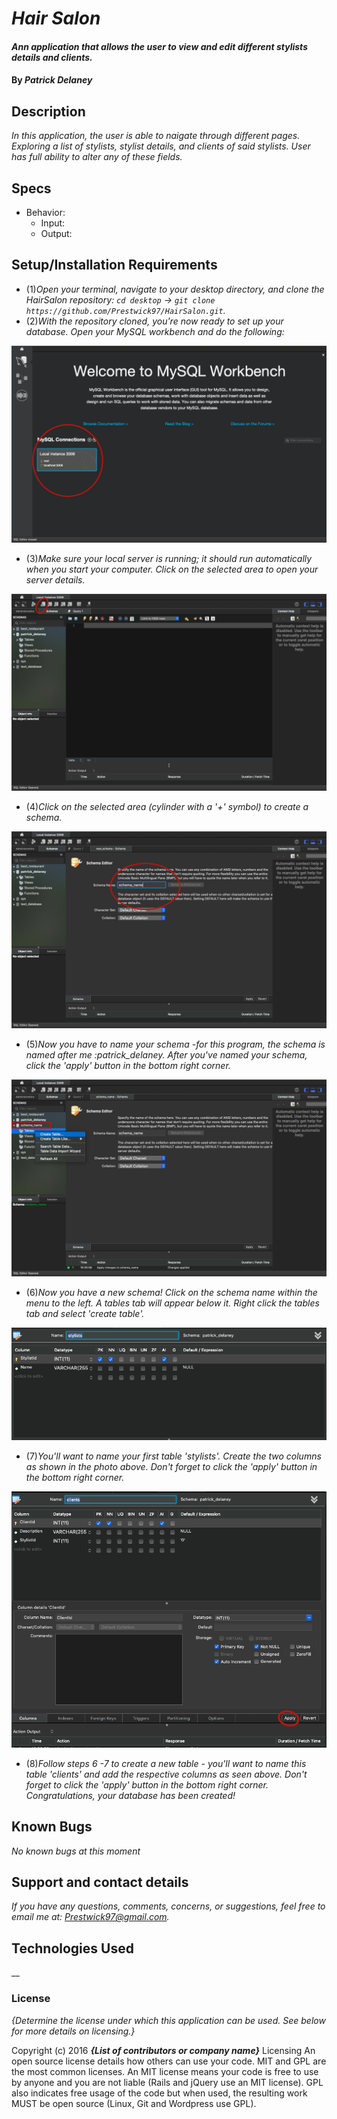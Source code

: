 # _Hair Salon_

#### _Ann application that allows the user to view and edit different stylists details and clients._

#### By _**Patrick Delaney**_

## Description

_In this application, the user is able to naigate through different pages. Exploring a list of stylists, stylist details, and clients of said stylists. User has full ability to alter any of these fields._

## Specs

* Behavior:
	* Input:
	* Output:

## Setup/Installation Requirements

* (1)_Open your terminal, navigate to your desktop directory, and clone the HairSalon repository: `cd desktop` -> `git clone https://github.com/Prestwick97/HairSalon.git`._
* (2)_With the repository cloned, you're now ready to set up your database. Open your MySQL workbench and do the following:_

![](img/step1.png)
* (3)_Make sure your local server is running; it should run automatically when you start your computer.  Click on the selected area to open your server details._

![](img/step2.png)
* (4)_Click on the selected area (cylinder with a '+' symbol) to create a schema._

![](img/step3.png)
* (5)_Now you have to name your schema -for this program, the schema is named after me :patrick_delaney. After you've named your schema, click the 'apply' button in the bottom right corner._

![](img/step4.png)
* (6)_Now you have a new schema! Click on the schema name within the menu to the left. A tables tab will appear below it. Right click the tables tab and select 'create table'._

![](img/step5.png)
* (7)_You'll want to name your first table 'stylists'. Create the two columns as shown in the photo above. Don't forget to click the 'apply' button in the bottom right corner._

![](img/step6.png)
* (8)_Follow steps 6 -7 to create a new table - you'll want to name this table 'clients' and add the respective columns as seen above. Don't forget to click the 'apply' button in the bottom right corner. Congratulations, your database has been created!_


## Known Bugs

_No known bugs at this moment_

## Support and contact details

_If you have any questions, comments, concerns, or suggestions, feel free to email me at: Prestwick97@gmail.com._

## Technologies Used

__

### License

*{Determine the license under which this application can be used.  See below for more details on licensing.}*

Copyright (c) 2016 **_{List of contributors or company name}_**
Licensing
An open source license details how others can use your code. MIT and GPL are the most common licenses. An MIT license means your code is free to use by anyone and you are not liable (Rails and jQuery use an MIT license). GPL also indicates free usage of the code but when used, the resulting work MUST be open source (Linux, Git and Wordpress use GPL).
